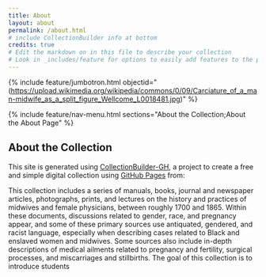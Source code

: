 ```yaml
---
title: About
layout: about
permalink: /about.html
# include CollectionBuilder info at bottom
credits: true
# Edit the markdown on in this file to describe your collection
# Look in _includes/feature for options to easily add features to the page
---
```


{% include feature/jumbotron.html objectid="(https://upload.wikimedia.org/wikipedia/commons/0/09/Carciature_of_a_man-midwife_as_a_split_figure_Wellcome_L0018481.jpg)" %}

{% include feature/nav-menu.html sections="About the Collection;About the About Page" %}

## About the Collection

This site is generated using [CollectionBuilder-GH](https://collectionbuilding.github.io/gh/), a project to create a free and simple digital collection using [GitHub Pages](https://pages.github.com/) from: 

This collection includes a series of manuals, books, journal and newspaper articles, photographs, prints, and lectures on the history and practices of midwives and female physicians, between roughly 1700 and 1865. Within these documents, discussions related to gender, race, and pregnancy appear, and some of these primary sources use antiquated, gendered, and racist language, especially when describing cases related to Black and enslaved women and midwives. Some sources also include in-depth descriptions of medical ailments related to pregnancy and fertility, surgical processes, and miscarriages and stillbirths. The goal of this collection is to introduce students 


